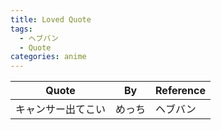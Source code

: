 ```yaml
---
title: Loved Quote
tags:
  - ヘブバン
  - Quote
categories: anime
---
```

| Quote     | By  | Reference |
| --------- | --- | --------- |
| キャンサー出てこい | めっち | ヘブバン      |
